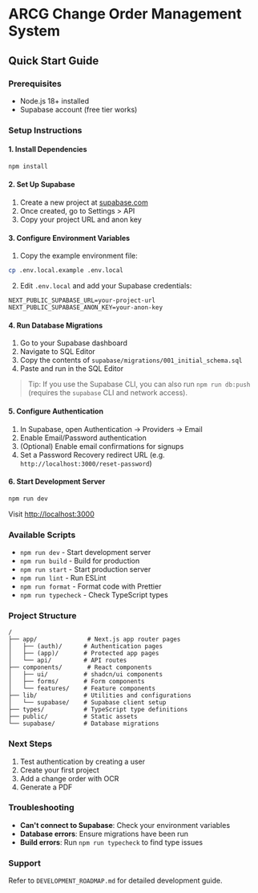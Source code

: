 # ARCG Change Order Management System

## Quick Start Guide

### Prerequisites
- Node.js 18+ installed
- Supabase account (free tier works)

### Setup Instructions

#### 1. Install Dependencies
```bash
npm install
```

#### 2. Set Up Supabase
1. Create a new project at [supabase.com](https://supabase.com)
2. Once created, go to Settings > API
3. Copy your project URL and anon key

#### 3. Configure Environment Variables
1. Copy the example environment file:
```bash
cp .env.local.example .env.local
```

2. Edit `.env.local` and add your Supabase credentials:
```
NEXT_PUBLIC_SUPABASE_URL=your-project-url
NEXT_PUBLIC_SUPABASE_ANON_KEY=your-anon-key
```

#### 4. Run Database Migrations
1. Go to your Supabase dashboard
2. Navigate to SQL Editor
3. Copy the contents of `supabase/migrations/001_initial_schema.sql`
4. Paste and run in the SQL Editor

> Tip: If you use the Supabase CLI, you can also run `npm run db:push` (requires the `supabase` CLI and network access).

#### 5. Configure Authentication
1. In Supabase, open Authentication → Providers → Email
2. Enable Email/Password authentication
3. (Optional) Enable email confirmations for signups
4. Set a Password Recovery redirect URL (e.g. `http://localhost:3000/reset-password`)

#### 6. Start Development Server
```bash
npm run dev
```

Visit [http://localhost:3000](http://localhost:3000)

### Available Scripts
- `npm run dev` - Start development server
- `npm run build` - Build for production
- `npm run start` - Start production server
- `npm run lint` - Run ESLint
- `npm run format` - Format code with Prettier
- `npm run typecheck` - Check TypeScript types

### Project Structure
```
/
├── app/              # Next.js app router pages
│   ├── (auth)/      # Authentication pages
│   ├── (app)/       # Protected app pages
│   └── api/         # API routes
├── components/       # React components
│   ├── ui/          # shadcn/ui components
│   ├── forms/       # Form components
│   └── features/    # Feature components
├── lib/             # Utilities and configurations
│   └── supabase/    # Supabase client setup
├── types/           # TypeScript type definitions
├── public/          # Static assets
└── supabase/        # Database migrations
```

### Next Steps
1. Test authentication by creating a user
2. Create your first project
3. Add a change order with OCR
4. Generate a PDF

### Troubleshooting
- **Can't connect to Supabase**: Check your environment variables
- **Database errors**: Ensure migrations have been run
- **Build errors**: Run `npm run typecheck` to find type issues

### Support
Refer to `DEVELOPMENT_ROADMAP.md` for detailed development guide.
